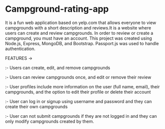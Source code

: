 # Campground-rating-app
It is a fun web application based on yelp.com that allows everyone to view campgrounds with a short description and reviews.It is a website where users can create and review campgrounds. In order to review or create a campground, you must have an account.
This project was created using Node.js, Express, MongoDB, and Bootstrap. Passport.js was used to handle authentication.





FEATURES ->


:-    Users can create, edit, and remove campgrounds


:-    Users can review campgrounds once, and edit or remove their review


:-    User profiles include more information on the user (full name, email), their campgrounds, and the option to edit their profile or delete their account


:-    User can log in or signup using username and password and they can create their own campgrounds


:-    User can not submit campgrounds if they are not logged in and they can only modify campgrounds created by them.

